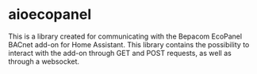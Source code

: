 # aioecopanel

This is a library created for communicating with the Bepacom EcoPanel BACnet add-on for Home Assistant.
This library contains the possibility to interact with the add-on through GET and POST requests, as well as through a websocket.

